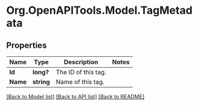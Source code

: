 # Org.OpenAPITools.Model.TagMetadata
## Properties

Name | Type | Description | Notes
------------ | ------------- | ------------- | -------------
**Id** | **long?** | The ID of this tag. | 
**Name** | **string** | Name of this tag. | 

[[Back to Model list]](../README.md#documentation-for-models) [[Back to API list]](../README.md#documentation-for-api-endpoints) [[Back to README]](../README.md)


